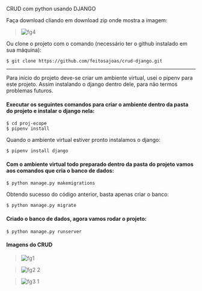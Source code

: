  CRUD com python usando DJANGO

Faça download cliando em download zip onde mostra a imagem:

>![fg4](https://user-images.githubusercontent.com/49026950/76280713-89be5480-6271-11ea-915a-bd484b91b0b7.png)

Ou clone o projeto com o comando (necessário ter o github instalado em sua máquina):
```
$ git clone https://github.com/feitosajoas/crud-django.git
```
---------------------------------------------------------------
Para início do projeto deve-se criar um ambiente virtual, usei o pipenv para este projeto. Assim instalando o django dentro dele, para não termos problemas futuros.

#### Executar os seguintes comandos para criar o ambiente dentro da pasta do projeto e instalar o django nela:
```
$ cd proj-ecope
$ pipenv install
```
Quando o ambiente virtual estiver pronto instalamos o django:
```
$ pipenv install django
```

#### Com o ambiente virtual todo preparado dentro da pasta do projeto vamos aos comandos que cria o banco de dados:
```
$ python manage.py makemigrations
```
Obtendo sucesso do código anterior, basta apenas criar o banco:
```
$ python manage.py migrate
```

#### Criado o banco de dados, agora vamos rodar o projeto:
```
$ python manage.py runserver
```

#### Imagens do CRUD
>![fg1](https://user-images.githubusercontent.com/49026950/76281022-9a22ff00-6272-11ea-8fad-e6f47eda2b11.png)

>![fg2 2](https://user-images.githubusercontent.com/49026950/76281614-5af5ad80-6274-11ea-94df-1423f17221b1.png)

>![fg3 1](https://user-images.githubusercontent.com/49026950/76281551-22ee6a80-6274-11ea-85bf-8adf6e9b22a5.png)
